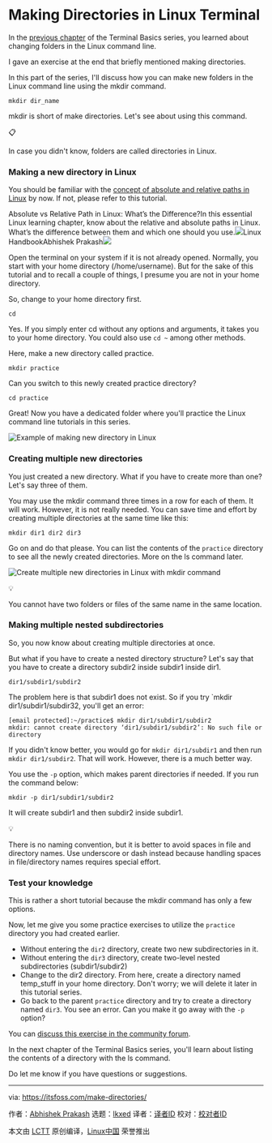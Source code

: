 [#]: subject: "Making Directories in Linux Terminal"
[#]: via: "https://itsfoss.com/make-directories/"
[#]: author: "Abhishek Prakash https://itsfoss.com/author/abhishek/"
[#]: collector: "lkxed"
[#]: translator: " "
[#]: reviewer: " "
[#]: publisher: " "
[#]: url: " "

Making Directories in Linux Terminal
======

In the [previous chapter][1] of the Terminal Basics series, you learned about changing folders in the Linux command line.

I gave an exercise at the end that briefly mentioned making directories.

In this part of the series, I'll discuss how you can make new folders in the Linux command line using the mkdir command.

```
mkdir dir_name
```

mkdir is short of make directories. Let's see about using this command.

📋

In case you didn't know, folders are called directories in Linux.

### Making a new directory in Linux

You should be familiar with the [concept of absolute and relative paths in Linux][2] by now. If not, please refer to this tutorial.

Absolute vs Relative Path in Linux: What’s the Difference?In this essential Linux learning chapter, know about the relative and absolute paths in Linux. What’s the difference between them and which one should you use.![][3]Linux HandbookAbhishek Prakash![][4]

Open the terminal on your system if it is not already opened. Normally, you start with your home directory (/home/username). But for the sake of this tutorial and to recall a couple of things, I presume you are not in your home directory.

So, change to your home directory first.

```
cd
```

Yes. If you simply enter cd without any options and arguments, it takes you to your home directory. You could also use `cd ~` among other methods.

Here, make a new directory called practice.

```
mkdir practice
```

Can you switch to this newly created practice directory?

```
cd practice
```

Great! Now you have a dedicated folder where you'll practice the Linux command line tutorials in this series.

![Example of making new directory in Linux][5]

### Creating multiple new directories

You just created a new directory. What if you have to create more than one? Let's say three of them.

You may use the mkdir command three times in a row for each of them. It will work. However, it is not really needed. You can save time and effort by creating multiple directories at the same time like this:

```
mkdir dir1 dir2 dir3
```

Go on and do that please. You can list the contents of the `practice` directory to see all the newly created directories. More on the ls command later.

![Create multiple new directories in Linux with mkdir command][6]

💡

You cannot have two folders or files of the same name in the same location.

### Making multiple nested subdirectories

So, you now know about creating multiple directories at once.

But what if you have to create a nested directory structure? Let's say that you have to create a directory subdir2 inside subdir1 inside dir1.

```
dir1/subdir1/subdir2
```

The problem here is that subdir1 does not exist. So if you try `mkdir dir1/subdir1/subdir32, you'll get an error:

```
[email protected]:~/practice$ mkdir dir1/subdir1/subdir2
mkdir: cannot create directory ‘dir1/subdir1/subdir2’: No such file or directory
```

If you didn't know better, you would go for `mkdir dir1/subdir1` and then run `mkdir dir1/subdir2`. That will work. However, there is a much better way.

You use the `-p` option, which makes parent directories if needed. If you run the command below:

```
mkdir -p dir1/subdir1/subdir2
```

It will create subdir1 and then subdir2 inside subdir1.

💡

There is no naming convention, but it is better to avoid spaces in file and directory names. Use underscore or dash instead because handling spaces in file/directory names requires special effort.

### Test your knowledge

This is rather a short tutorial because the mkdir command has only a few options.

Now, let me give you some practice exercises to utilize the `practice` directory you had created earlier.

- Without entering the `dir2` directory, create two new subdirectories in it.
- Without entering the `dir3` directory, create two-level nested subdirectories (subdir1/subdir2)
- Change to the dir2 directory. From here, create a directory named temp_stuff in your home directory. Don't worry; we will delete it later in this tutorial series.
- Go back to the parent `practice` directory and try to create a directory named `dir3`. You see an error. Can you make it go away with the `-p` option?

You can [discuss this exercise in the community forum][7].

In the next chapter of the Terminal Basics series, you'll learn about listing the contents of a directory with the ls command.

Do let me know if you have questions or suggestions.

--------------------------------------------------------------------------------

via: https://itsfoss.com/make-directories/

作者：[Abhishek Prakash][a]
选题：[lkxed][b]
译者：[译者ID](https://github.com/译者ID)
校对：[校对者ID](https://github.com/校对者ID)

本文由 [LCTT](https://github.com/LCTT/TranslateProject) 原创编译，[Linux中国](https://linux.cn/) 荣誉推出

[a]: https://itsfoss.com/author/abhishek/
[b]: https://github.com/lkxed/
[1]: https://itsfoss.com/change-directories/
[2]: https://linuxhandbook.com/absolute-vs-relative-path/
[3]: https://linuxhandbook.com/content/images/size/w256h256/2021/08/Linux-Handbook-New-Logo.png
[4]: https://linuxhandbook.com/content/images/2021/04/absolute-relative-path-linux.png
[5]: https://itsfoss.com/content/images/2023/02/make-directory-example.svg
[6]: https://itsfoss.com/content/images/2023/02/create-multiple-directories-linux.png
[7]: https://itsfoss.community/t/exercise-in-making-directories-in-linux-terminal/10227